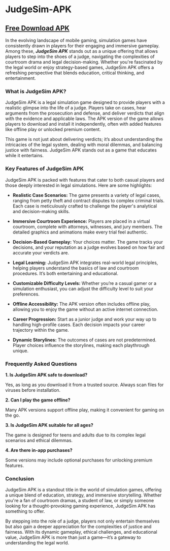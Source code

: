 # JudgeSim-APK

## [Free Download APK](https://grandapk.com/en/judgesim-apk)
 
In the evolving landscape of mobile gaming, simulation games have consistently drawn in players for their engaging and immersive gameplay. Among these, _**JudgeSim APK**_ stands out as a unique offering that allows players to step into the shoes of a judge, navigating the complexities of courtroom drama and legal decision-making. Whether you're fascinated by the legal world or enjoy strategy-based games, JudgeSim APK offers a refreshing perspective that blends education, critical thinking, and entertainment.


### What is JudgeSim APK?

JudgeSim APK is a legal simulation game designed to provide players with a realistic glimpse into the life of a judge. Players take on cases, hear arguments from the prosecution and defense, and deliver verdicts that align with the evidence and applicable laws. The APK version of the game allows players to download and install it independently, often with added features like offline play or unlocked premium content.

This game is not just about delivering verdicts; it’s about understanding the intricacies of the legal system, dealing with moral dilemmas, and balancing justice with fairness. JudgeSim APK stands out as a game that educates while it entertains.

### Key Features of JudgeSim APK

JudgeSim APK is packed with features that cater to both casual players and those deeply interested in legal simulations. Here are some highlights:

- **Realistic Case Scenarios:**
The game presents a variety of legal cases, ranging from petty theft and contract disputes to complex criminal trials. Each case is meticulously crafted to challenge the player's analytical and decision-making skills.

- **Immersive Courtroom Experience:**
Players are placed in a virtual courtroom, complete with attorneys, witnesses, and jury members. The detailed graphics and animations make every trial feel authentic.

- **Decision-Based Gameplay:**
Your choices matter. The game tracks your decisions, and your reputation as a judge evolves based on how fair and accurate your verdicts are.

- **Legal Learning:**
JudgeSim APK integrates real-world legal principles, helping players understand the basics of law and courtroom procedures. It’s both entertaining and educational.

- **Customizable Difficulty Levels:**
Whether you’re a casual gamer or a simulation enthusiast, you can adjust the difficulty level to suit your preferences.

- **Offline Accessibility:**
The APK version often includes offline play, allowing you to enjoy the game without an active internet connection.

- **Career Progression:**
Start as a junior judge and work your way up to handling high-profile cases. Each decision impacts your career trajectory within the game.

- **Dynamic Storylines:**
The outcomes of cases are not predetermined. Player choices influence the storylines, making each playthrough unique.

### Frequently Asked Questions

**1. Is JudgeSim APK safe to download?**

Yes, as long as you download it from a trusted source. Always scan files for viruses before installation.

**2. Can I play the game offline?**

Many APK versions support offline play, making it convenient for gaming on the go.

**3. Is JudgeSim APK suitable for all ages?**

The game is designed for teens and adults due to its complex legal scenarios and ethical dilemmas.

**4. Are there in-app purchases?**

Some versions may include optional purchases for unlocking premium features.

### Conclusion

JudgeSim APK is a standout title in the world of simulation games, offering a unique blend of education, strategy, and immersive storytelling. Whether you're a fan of courtroom dramas, a student of law, or simply someone looking for a thought-provoking gaming experience, JudgeSim APK has something to offer.

By stepping into the role of a judge, players not only entertain themselves but also gain a deeper appreciation for the complexities of justice and fairness. With its dynamic gameplay, ethical challenges, and educational value, JudgeSim APK is more than just a game—it’s a gateway to understanding the legal world.
